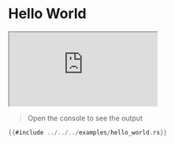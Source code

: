 # Hello World

<iframe src="https://storage.googleapis.com/beet-examples/hello_world/index.html" allowTransparency="true"></iframe>

> Open the console to see the output

```rust
{{#include ../../../examples/hello_world.rs}}
```